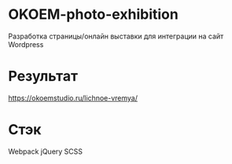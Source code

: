 # OKOEM-photo-exhibition
Разработка страницы/онлайн выставки для интеграции на сайт Wordpress

# Результат 
https://okoemstudio.ru/lichnoe-vremya/

# Стэк
Webpack
jQuery
SCSS
